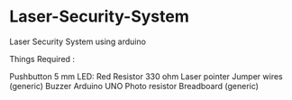 # Laser-Security-System
Laser Security System using arduino


Things Required :

Pushbutton
5 mm LED: Red
Resistor 330 ohm
Laser pointer
Jumper wires (generic)
Buzzer
Arduino UNO
Photo resistor
Breadboard (generic)

